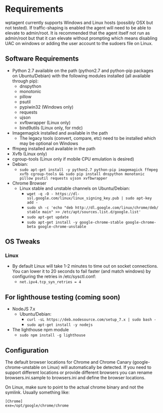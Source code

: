 # Requirements
wptagent currently supports Windows and Linux hosts (possibly OSX but not tested).  If traffic-shaping is enabled the agent will need to be able to elevate to admin/root. It is recommended that the agent itself not run as admin/root but that it can elevate without prompting which means disabling UAC on windows or adding the user account to the sudoers file on Linux.

## Software Requirements
* Python 2.7 available on the path (python2.7 and  python-pip packages on Ubuntu/Debian) with the following modules installed (all available through pip):
    * dnspython
    * monotonic
    * pillow
    * psutil
    * pypiwin32 (Windows only)
    * requests
    * ujson
    * xvfbwrapper (Linux only)
    * bind9utils (Linux only, for rndc)
* Imagemagick installed and available in the path
    * The legacy tools (convert, compare, etc) need to be installed which may be optional on Windows
* ffmpeg installed and available in the path
* Xvfb (Linux only)
* cgroup-tools (Linux only if mobile CPU emulation is desired)
* Debian:
    * ```sudo apt-get install -y python2.7 python-pip imagemagick ffmpeg xvfb cgroup-tools && sudo pip install dnspython monotonic pillow psutil requests ujson xvfbwrapper```
* Chrome Browser
    * Linux stable and unstable channels on Ubuntu/Debian:
        * ```wget -q -O - https://dl-ssl.google.com/linux/linux_signing_key.pub | sudo apt-key add -```
        * ```sudo sh -c 'echo "deb http://dl.google.com/linux/chrome/deb/ stable main" >> /etc/apt/sources.list.d/google.list'```
        * ```sudo apt-get update```
        * ```sudo apt-get install -y google-chrome-stable google-chrome-beta google-chrome-unstable```

## OS Tweaks
### Linux
* By default Linux will take 1-2 minutes to time out on socket connections.  You can lower it to 20 seconds to fail faster (and match windows) by configuring the retries in /etc/sysctl.conf:
    * ```net.ipv4.tcp_syn_retries = 4```

## For lighthouse testing (coming soon)
* NodeJS 7.x
    * Ubuntu/Debian:
        * ```curl -sL https://deb.nodesource.com/setup_7.x | sudo bash -```
        * ```sudo apt-get install -y nodejs```
* The lighthouse npm module
    * ```sudo npm install -g lighthouse```

## Configuration
The default browser locations for Chrome and Chrome Canary (google-chrome-unstable on Linux) will automatically be detected.  If you need to support different locations or provide different browsers you can rename browsers.ini.sample to browsers.ini and define the browser locations.

On Linux, make sure to point to the actual chrome binary and not the symlink.  Usually something like:
```
[Chrome]
exe=/opt/google/chrome/chrome
```
